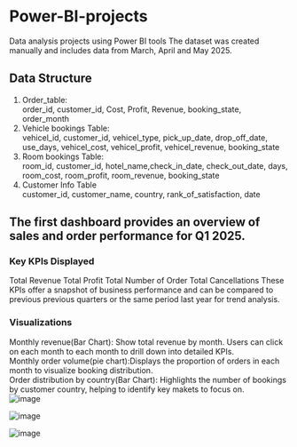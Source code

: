# Power-BI-projects
 Data analysis projects using Power BI tools
 The dataset was created manually and includes data from March, April and May 2025. 
 ## Data Structure 
 1. Order_table:  
    order_id, customer_id, Cost, Profit, Revenue, booking_state, order_month
 2. Vehicle bookings Table:  
    vehicel_id, customer_id, vehicel_type, pick_up_date, drop_off_date, 
    use_days, vehicel_cost, vehicel_profit, vehicel_revenue, booking_state 
 3. Room bookings Table:  
    room_id, customer_id, hotel_name,check_in_date, check_out_date, days,
    room_cost, room_profit, room_revenue, booking_state
 4. Customer Info Table  
    customer_id, customer_name, country, rank_of_satisfaction, date
 
 ## The first dashboard provides an overview of sales and order performance for Q1 2025.
 ### Key KPIs Displayed 
  Total Revenue 
  Total Profit 
  Total Number of Order
  Total Cancellations 
  These KPIs offer a snapshot of business performance and can be compared to previous
  previous quarters or the same period last year for trend analysis. 
  ### Visualizations 
  Monthly revenue(Bar Chart): Show total revenue by month. Users can click on each month 
  to each month to drill down into detailed KPIs.  
  Monthly order volume(pie chart):Displays the proportion of orders in each month to 
  visualize booking distribution.   
  Order distribution by country(Bar Chart): Highlights the number of bookings by customer
  country, helping to identify key makets to focus on.   
 ![image](https://github.com/user-attachments/assets/c3fefd38-d412-4208-874f-3ddcd7947088)

 ![image](https://github.com/user-attachments/assets/42ebc025-27b9-4b3a-b2cf-e2e95a0d80d4)


 ![image](https://github.com/user-attachments/assets/206c201d-29c6-4bec-ae88-d3f9ae62b532)


 



